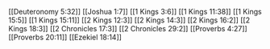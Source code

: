 [[Deuteronomy 5:32]]
[[Joshua 1:7]]
[[1 Kings 3:6]]
[[1 Kings 11:38]]
[[1 Kings 15:5]]
[[1 Kings 15:11]]
[[2 Kings 12:3]]
[[2 Kings 14:3]]
[[2 Kings 16:2]]
[[2 Kings 18:3]]
[[2 Chronicles 17:3]]
[[2 Chronicles 29:2]]
[[Proverbs 4:27]]
[[Proverbs 20:11]]
[[Ezekiel 18:14]]
